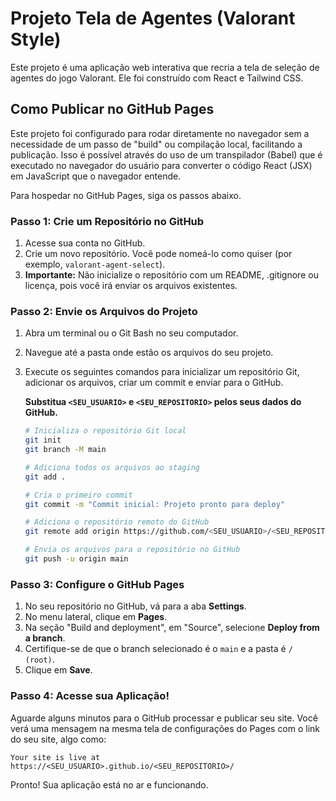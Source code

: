 # Projeto Tela de Agentes (Valorant Style)

Este projeto é uma aplicação web interativa que recria a tela de seleção de agentes do jogo Valorant. Ele foi construído com React e Tailwind CSS.

## Como Publicar no GitHub Pages

Este projeto foi configurado para rodar diretamente no navegador sem a necessidade de um passo de "build" ou compilação local, facilitando a publicação. Isso é possível através do uso de um transpilador (Babel) que é executado no navegador do usuário para converter o código React (JSX) em JavaScript que o navegador entende.

Para hospedar no GitHub Pages, siga os passos abaixo.

### Passo 1: Crie um Repositório no GitHub

1.  Acesse sua conta no GitHub.
2.  Crie um novo repositório. Você pode nomeá-lo como quiser (por exemplo, `valorant-agent-select`).
3.  **Importante:** Não inicialize o repositório com um README, .gitignore ou licença, pois você irá enviar os arquivos existentes.

### Passo 2: Envie os Arquivos do Projeto

1.  Abra um terminal ou o Git Bash no seu computador.
2.  Navegue até a pasta onde estão os arquivos do seu projeto.
3.  Execute os seguintes comandos para inicializar um repositório Git, adicionar os arquivos, criar um commit e enviar para o GitHub.

    **Substitua `<SEU_USUARIO>` e `<SEU_REPOSITORIO>` pelos seus dados do GitHub.**

    ```bash
    # Inicializa o repositório Git local
    git init
    git branch -M main

    # Adiciona todos os arquivos ao staging
    git add .

    # Cria o primeiro commit
    git commit -m "Commit inicial: Projeto pronto para deploy"

    # Adiciona o repositório remoto do GitHub
    git remote add origin https://github.com/<SEU_USUARIO>/<SEU_REPOSITORIO>.git

    # Envia os arquivos para o repositório no GitHub
    git push -u origin main
    ```

### Passo 3: Configure o GitHub Pages

1.  No seu repositório no GitHub, vá para a aba **Settings**.
2.  No menu lateral, clique em **Pages**.
3.  Na seção "Build and deployment", em "Source", selecione **Deploy from a branch**.
4.  Certifique-se de que o branch selecionado é o `main` e a pasta é `/ (root)`.
5.  Clique em **Save**.

### Passo 4: Acesse sua Aplicação!

Aguarde alguns minutos para o GitHub processar e publicar seu site. Você verá uma mensagem na mesma tela de configurações do Pages com o link do seu site, algo como:

`Your site is live at https://<SEU_USUARIO>.github.io/<SEU_REPOSITORIO>/`

Pronto! Sua aplicação está no ar e funcionando.
